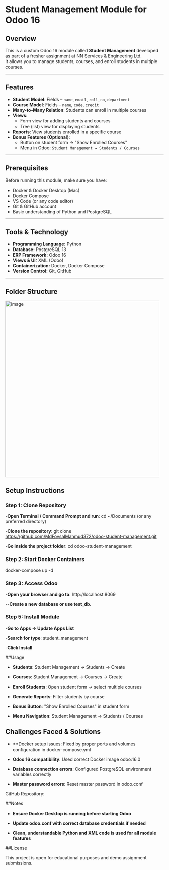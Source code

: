 # Student Management Module for Odoo 16

## Overview
This is a custom Odoo 16 module called **Student Management** developed as part of a fresher assignment at NN Services & Engineering Ltd.  
It allows you to manage students, courses, and enroll students in multiple courses.

---

## Features
- **Student Model**: Fields – `name`, `email`, `roll_no`, `department`
- **Course Model**: Fields – `name`, `code`, `credit`
- **Many-to-Many Relation**: Students can enroll in multiple courses
- **Views**:
  - Form view for adding students and courses
  - Tree (list) view for displaying students
- **Reports**: View students enrolled in a specific course
- **Bonus Features (Optional)**:
  - Button on student form → "Show Enrolled Courses"
  - Menu in Odoo: `Student Management → Students / Courses`

---

## Prerequisites
Before running this module, make sure you have:
- Docker & Docker Desktop (Mac)
- Docker Compose
- VS Code (or any code editor)
- Git & GitHub account
- Basic understanding of Python and PostgreSQL

---

## Tools & Technology
- **Programming Language:** Python
- **Database:** PostgreSQL 13
- **ERP Framework:** Odoo 16
- **Views & UI:** XML (Odoo)
- **Containerization:** Docker, Docker Compose
- **Version Control:** Git, GitHub

---

## Folder Structure
<img width="490" height="560" alt="image" src="https://github.com/user-attachments/assets/f924c96a-4c2a-4886-aa62-70a844442b46" />





## Setup Instructions

### Step 1: Clone Repository

-**Open Terminal / Command Prompt and run**: cd ~/Documents (or any preferred directory)

-**Clone the repository**: git clone https://github.com/MdFoysalMahmud372/odoo-student-management.git

-**Go inside the project folder**: cd odoo-student-management

### Step 2: Start Docker Containers
docker-compose up -d

### Step 3: Access Odoo

-**Open your browser and go to**: http://localhost:8069

--**Create a new database or use test_db.**

### Step 5: Install Module

-**Go to Apps → Update Apps List**

-**Search for type**: student_management

-**Click Install**

##Usage

- **Students**: Student Management → Students → Create

- **Courses**: Student Management → Courses → Create

- **Enroll Students**: Open student form → select multiple courses

- **Generate Reports**: Filter students by course

- **Bonus Button**: "Show Enrolled Courses" in student form

- **Menu Navigation**: Student Management → Students / Courses

## Challenges Faced & Solutions

- **Docker setup issues: Fixed by proper ports and volumes configuration in docker-compose.yml

- **Odoo 16 compatibility**: Used correct Docker image odoo:16.0

- **Database connection errors**: Configured PostgreSQL environment variables correctly

- **Master password errors**: Reset master password in odoo.conf



GitHub Repository: <your-github-repo-link>


##Notes

- **Ensure Docker Desktop is running before starting Odoo**

- **Update odoo.conf with correct database credentials if needed**

- **Clean, understandable Python and XML code is used for all module features**

##License

This project is open for educational purposes and demo assignment submissions.




